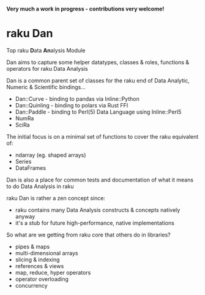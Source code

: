 **Very much a work in progress - contributions very welcome!**

# raku Dan
Top raku **D**ata **An**alysis Module

Dan aims to capture some helper datatypes, classes & roles, functions & operators for raku Data Analysis 

Dan is a common parent set of classes for the raku end of Data Analytic, Numeric & Scientific bindings...
- Dan::Curve    - binding to pandas via Inline::Python
- Dan::Quinling - binding to polars via Rust FFI
- Dan::Paddle   - binding to Perl(5) Data Language using Inline::Perl5
- NumRa
- SciRa

The initial focus is on a minimal set of functions to cover the raku equivalent of:
- ndarray (eg. shaped arrays)
- Series
- DataFrames

Dan is also a place for common tests and documentation of what it means to do Data Analysis in raku

raku Dan is rather a zen concept since:
- raku contains many Data Analysis constructs & concepts natively anyway
- it's a stub for future high-performance, native implementations

So what are we getting from raku core that others do in libraries?
- pipes & maps
- multi-dimensional arrays
- slicing & indexing
- references & views
- map, reduce, hyper operators
- operator overloading
- concurrency
